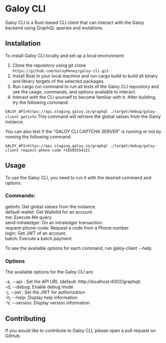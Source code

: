 # Galoy CLI
Galoy CLI is a Rust-based CLI client that can interact with the Galoy backend using GraphQL queries and mutations.

## Installation
To install Galoy CLI locally and set up a local environment:

1. Clone the repository using git clone `https://github.com/GaloyMoney/galoy-cli.git`.
2. Install Rust in your local machine and run cargo build to build all binary and library targets of the selected packages.
3. Run cargo run command to run all tests of the Galoy CLI repository and see the usage, commands, and options available to interact.
4. Interact with the CLI yourself to become familiar with it. After building, try the following command:

`GALOY_API=https://api.staging.galoy.io/graphql ./target/debug/galoy-client getinfo`
This command will retrieve the global values from the Galoy instance.

You can also test if the "GALOY CLI CAPTCHA SERVER" is running or not by running the following command:

`GALOY_API=https://api.staging.galoy.io/graphql ./target/debug/galoy-client request-phone-code +16505554321`

## Usage
To use the Galoy CLI, you need to run it with the desired command and options. 

### Commands:
getinfo:            Get global values from the instance. <br/>
default-wallet:     Get WalletId for an account. <br/>
me:                 Execute Me query. <br/>
send-intraledger:   Do an intraledger transaction. <br/>
request-phone-code: Request a code from a Phone number. <br/>
login:              Get JWT of an account. <br/>
batch:              Execute a batch payment.

To see the available options for each command, run galoy-client <COMMAND> --help.


### Options
The available options for the Galoy CLI are:

-a, --api <API>:   Set the API URL (default: http://localhost:4002/graphql) <br/>
-d, --debug:       Enable debug mode<br/>
-j, --jwt <JWT>:   Set the JWT for authorization<br/>
-h, --help:        Display help information <br/>
-V, --version:     Display version information


## Contributing
If you would like to contribute to Galoy CLI, please open a pull request on GitHub.